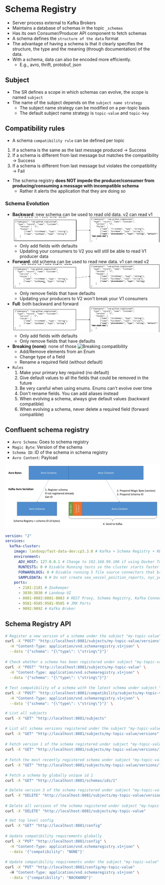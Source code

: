 # Schema Registry

- Server process external to Kafka Brokers
- Maintains a database of schemas in the topic `_schemas`
- Has its own Consumer/Producer API component to fetch schemas
- A schema defines the `structure of the data` format
- The advantage of having a schema is that it clearly specifies the structure, the type and the meaning (through documentation) of the data.
- With a schema, data can also be encoded more efficiently.
  - E.g., avro, thrift, protobuf, json

## Subject

- The SR defines a scope in which schemas can evolve, the scope is named `subject`
- The name of the subject depends on the `subject name strategy`
  - The subject name strategy can be modified on a per-topic basis
  - The default subject name strategy is `topic-value` and `topic-key`

## Compatibility rules

- A schema `compatibility rule` can be defined per topic

1. If a schema is the same as the last message produced -> Success
1. If a schema is different from last message but matches the compatibility -> Success
1. If a schema is different from last message but violates the compatibility -> Fail

- The schema registry **does NOT impede the producer/consumer from producing/consuming a message with incompatible schema**
  - Rather it alerts the application that they are doing so

### Schema Evolution

- **Backward**: new schema can be used to read old data. v2 can read v1
  ![Backward compatibility](./images/backward-compatibility.png)
  - Only add fields with defaults
  - Updating your consumers to V2 you will still be able to read V1 producer data
- **Forward**: old schema can be used to read new data. v1 can read v2
  ![Forward compatibility](./images/forward-compatibility.png)
  - Only remove fields that have defaults
  - Updating your producers to V2 won't break your V1 consumers
- **Full**: both backward and forward
  ![Full compatibility](./images/full-compatibility.png)
  - Only add fields with defaults
  - Only remove fields that have defaults
- **Breaking (none)**: none of those
  ![Breaking compatibility](./images/breaking-compatibility.png)
  - Add/Remove elements from an Enum
  - Change type of a field
  - Rename a required field (without default)
- `Rules`
  1. Make your primary key required (no default)
  1. Give default values to all the fields that could be removed in the future
  1. Be very careful when using enums. Enums can't evolve over time
  1. Don't rename fields. You can add aliases instead
  1. When evolving a schema, always give default values (backward compatible)
  1. When evolving a schema, never delete a required field (forward compatible)

## Confluent schema registry

- `Avro Schema`: Goes to schema registry
- `Magic Byte`: Version of the schema
- `Schema ID`: ID of the schema in schema registry
- `Avro Content`: Payload

![Kafka Schema Registry](./images/kafka-schema-regsitry.png)

```yaml
version: "2"
services:
  kafka-cluster:
    image: landoop/fast-data-dev:cp3.3.0 # Kafka + Schema Registry + REst Proxy
    environment:
      ADV_HOST: 127.0.0.1 # Change to 192.168.99.100 if using Docker Toolbox
      RUNTESTS: 0 # Disable Running tests so the cluster starts faster
      FORWARDLOGS: 0 # Disable running 5 file source connectors that bring application logs into Kafka topics
      SAMPLEDATA: 0 # Do not create sea_vessel_position_reports, nyc_yellow_taxi_trip_data, reddit_posts topics with sample Avro records.
    ports:
      - 2181:2181 # Zookeeper
      - 3030:3030 # Landoop UI
      - 8081-8083:8081-8083 # REST Proxy, Schema Registry, Kafka Connect ports
      - 9581-9585:9581-9585 # JMX Ports
      - 9092:9092 # Kafka Broker
```

## Schema Registry API

```sh
# Register a new version of a schema under the subject "my-topic-value"
curl -X "POST" "http://localhost:8081/subjects/my-topic-value/versions" \
  -H "Content-Type: application/vnd.schemaregistry.v1+json" \
  --data '{"schema": "{\"type\": \"string\"}"}'

# Check whether a schema has been registered under subject "my-topic-value"
curl -X "POST" "http://localhost:8081/subjects/my-topic-value" \
  -H "Content-Type: application/vnd.schemaregistry.v1+json" \
  --data '{"schema": "{\"type\": \"string\"}"}'

# Test compatibility of a schema with the latest schema under subject "my-topic-value"
curl -X "POST" "http://localhost:8081/compatibility/subjects/my-topic-value/versions/latest" \
  -H "Content-Type: application/vnd.schemaregistry.v1+json" \
  --data '{"schema": "{\"type\": \"string\"}"}' \
```

```sh
# List all subjects
curl -X "GET" "http://localhost:8081/subjects"

# List all schema versions registered under the subject "my-topic-value"
curl -X "GET" "http://localhost:8081/subjects/my-topic-value/versions"

# Fetch version 1 of the schema registered under subject "my-topic-value"
curl -X "GET" "http://localhost:8081/subjects/my-topic-value/versions/1"

# Fetch the most recently registered schema under subject "my-topic-value"
curl -X "GET" "http://localhost:8081/subjects/my-topic-value/versions/latest"

# Fetch a schema by globally unique id 1
curl -X "GET" "http://localhost:8081/schemas/ids/1"
```

```sh
# Delete version 3 of the schema registered under subject "my-topic-value"
curl -X "DELETE" "http://localhost:8081/subjects/my-topic-value/versions/1"

# Delete all versions of the schema registered under subject "my-topic-value"
curl -X "DELETE" "http://localhost:8081/subjects/my-topic-value"
```

```sh
# Get top level config
curl -X "GET" "http://localhost:8081/config"

# Update compatibility requirements globally
curl -X "PUT" "http://localhost:8081/config" \
  -H "Content-Type: application/vnd.schemaregistry.v1+json" \
  --data '{"compatibility": "NONE"}'

# Update compatibility requirements under the subject "my-topic-value"
curl -X "PUT" "http://localhost:8081/config/my-topic-value"
  -H "Content-Type: application/vnd.schemaregistry.v1+json" \
  --data '{"compatibility": "BACKWARD"}'
```
